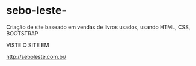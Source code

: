 # sebo-leste-
Criação de site baseado em vendas de livros usados, usando HTML, CSS, BOOTSTRAP


VISTE O SITE EM 

http://seboleste.com.br/
